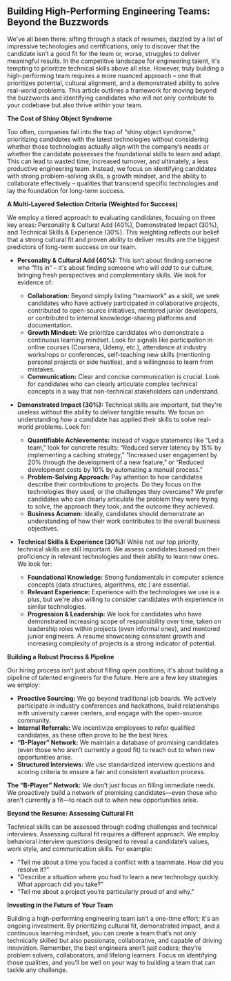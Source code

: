 ## Building High-Performing Engineering Teams: Beyond the Buzzwords

We've all been there: sifting through a stack of resumes, dazzled by a list of impressive technologies and certifications, only to discover that the candidate isn’t a good fit for the team or, worse, struggles to deliver meaningful results. In the competitive landscape for engineering talent, it's tempting to prioritize technical skills above all else. However, truly building a high-performing team requires a more nuanced approach – one that prioritizes potential, cultural alignment, and a demonstrated ability to solve real-world problems. This article outlines a framework for moving beyond the buzzwords and identifying candidates who will not only contribute to your codebase but also thrive within your team.

**The Cost of Shiny Object Syndrome**

Too often, companies fall into the trap of “shiny object syndrome,” prioritizing candidates with the latest technologies without considering whether those technologies actually align with the company’s needs or whether the candidate possesses the foundational skills to learn and adapt. This can lead to wasted time, increased turnover, and ultimately, a less productive engineering team. Instead, we focus on identifying candidates with strong problem-solving skills, a growth mindset, and the ability to collaborate effectively – qualities that transcend specific technologies and lay the foundation for long-term success.

**A Multi-Layered Selection Criteria (Weighted for Success)**

We employ a tiered approach to evaluating candidates, focusing on three key areas: Personality & Cultural Add (40%), Demonstrated Impact (30%), and Technical Skills & Experience (30%). This weighting reflects our belief that a strong cultural fit and proven ability to deliver results are the biggest predictors of long-term success on our team.

* **Personality & Cultural Add (40%):** This isn’t about finding someone who “fits in” – it's about finding someone who will *add* to our culture, bringing fresh perspectives and complementary skills.  We look for evidence of:
    * **Collaboration:**  Beyond simply listing “teamwork” as a skill, we seek candidates who have actively participated in collaborative projects, contributed to open-source initiatives, mentored junior developers, or contributed to internal knowledge-sharing platforms and documentation.
    * **Growth Mindset:**  We prioritize candidates who demonstrate a continuous learning mindset.  Look for signals like participation in online courses (Coursera, Udemy, etc.), attendance at industry workshops or conferences, self-teaching new skills (mentioning personal projects or side hustles), and a willingness to learn from mistakes.
    * **Communication:**  Clear and concise communication is crucial. Look for candidates who can clearly articulate complex technical concepts in a way that non-technical stakeholders can understand.

* **Demonstrated Impact (30%):**  Technical skills are important, but they're useless without the ability to deliver tangible results.  We focus on understanding *how* a candidate has applied their skills to solve real-world problems. Look for:
    * **Quantifiable Achievements:**  Instead of vague statements like “Led a team,” look for concrete results: “Reduced server latency by 15% by implementing a caching strategy,” “Increased user engagement by 20% through the development of a new feature,” or “Reduced development costs by 10% by automating a manual process.”
    * **Problem-Solving Approach:**  Pay attention to how candidates describe their contributions to projects. Do they focus on the technologies they used, or the challenges they overcame? We prefer candidates who can clearly articulate the problem they were trying to solve, the approach they took, and the outcome they achieved.
    * **Business Acumen:**  Ideally, candidates should demonstrate an understanding of how their work contributes to the overall business objectives.

* **Technical Skills & Experience (30%):**  While not our top priority, technical skills are still important. We assess candidates based on their proficiency in relevant technologies and their ability to learn new ones. We look for:
    * **Foundational Knowledge:**  Strong fundamentals in computer science concepts (data structures, algorithms, etc.) are essential.
    * **Relevant Experience:**  Experience with the technologies we use is a plus, but we're also willing to consider candidates with experience in similar technologies.
    * **Progression & Leadership:** We look for candidates who have demonstrated increasing scope of responsibility over time, taken on leadership roles within projects (even informal ones), and mentored junior engineers.  A resume showcasing consistent growth and increasing complexity of projects is a strong indicator of potential.



**Building a Robust Process & Pipeline**

Our hiring process isn’t just about filling open positions; it's about building a pipeline of talented engineers for the future.  Here are a few key strategies we employ:

* **Proactive Sourcing:**  We go beyond traditional job boards. We actively participate in industry conferences and hackathons, build relationships with university career centers, and engage with the open-source community.
* **Internal Referrals:**  We incentivize employees to refer qualified candidates, as these often prove to be the best hires.
* **“B-Player” Network:** We maintain a database of promising candidates (even those who aren’t currently a good fit) to reach out to when new opportunities arise.
* **Structured Interviews:**  We use standardized interview questions and scoring criteria to ensure a fair and consistent evaluation process.

**The “B-Player” Network:** We don’t just focus on filling immediate needs. We proactively build a network of promising candidates—even those who aren’t currently a fit—to reach out to when new opportunities arise.

**Beyond the Resume: Assessing Cultural Fit**

Technical skills can be assessed through coding challenges and technical interviews. Assessing cultural fit requires a different approach. We employ behavioral interview questions designed to reveal a candidate’s values, work style, and communication skills. For example:

* "Tell me about a time you faced a conflict with a teammate. How did you resolve it?"
* "Describe a situation where you had to learn a new technology quickly. What approach did you take?"
* "Tell me about a project you’re particularly proud of and why."

**Investing in the Future of Your Team**

Building a high-performing engineering team isn’t a one-time effort; it's an ongoing investment. By prioritizing cultural fit, demonstrated impact, and a continuous learning mindset, you can create a team that’s not only technically skilled but also passionate, collaborative, and capable of driving innovation.  Remember, the best engineers aren’t just coders; they’re problem solvers, collaborators, and lifelong learners. Focus on identifying those qualities, and you’ll be well on your way to building a team that can tackle any challenge.